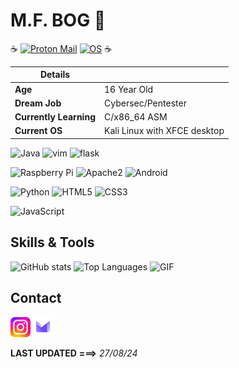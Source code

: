 # M.F. BOG 🐧
:coffee:
[![Proton Mail](https://img.shields.io/badge/Email%20service-Proton%20Mail-informational?style=flat-square&color=8B89CC&logo=protonmail&logoColor=white)](https://proton.me/mail) [![OS](https://img.shields.io/badge/OS-Linux-informational?style=flat-square&logo=linux&logoColor=white)](https://en.wikipedia.org/wiki/Linux)
:coffee:

| **Details**         |                      |
|---------------------|----------------------|
| **Age**             | 16 Year Old          |             
| **Dream Job**       | Cybersec/Pentester   |
| **Currently Learning**       | C/x86_64 ASM   |
| **Current OS**       | Kali Linux with XFCE desktop   |

![Java](https://img.shields.io/badge/java-%23ED8B00.svg?style=for-the-badge&logo=openjdk&logoColor=black) ![vim](https://img.shields.io/badge/-vim-019733?logo=Vim&style=for-the-badge&logoColor=white) ![flask](https://img.shields.io/badge/-flask-000000?logo=Flask&style=for-the-badge&logoColor=white) 

![Raspberry Pi](https://img.shields.io/badge/-Raspberry%20Pi-C51A4A?style=flat-square&logo=Raspberry-Pi) ![Apache2](https://img.shields.io/badge/Apache2-black?style=flat-square&logo=apache) ![Android](https://img.shields.io/badge/Android-05150C?style=flat-square&logo=android) 

![Python](https://img.shields.io/badge/-Python-black?style=flat-square&logo=Python) ![HTML5](https://img.shields.io/badge/-HTML5-%23E44D27?style=flat-square&logo=html5&logoColor=ffffff) ![CSS3](https://img.shields.io/badge/-CSS3-%231572B6?style=flat-square&logo=css3)  

![JavaScript](https://img.shields.io/badge/-JavaScript-%23F7DF1C?style=flat-square&logo=javascript&logoColor=000000&labelColor=%23F7DF1C&color=%23FFCE5A) 
## Skills & Tools

![GitHub stats](https://github-readme-stats.vercel.app/api?username=mfbog&show_icons=true&hide_border=false&line_height=20&title_color=f69673&icon_color=1b93c9&show_owner=true&theme=dark) ![Top Languages](https://github-readme-stats.vercel.app/api/top-langs?username=mfbog&show_icons=true&locale=en&layout=compact&theme=dark) ![GIF](https://media1.giphy.com/media/v1.Y2lkPTc5MGI3NjExOWczM2cwMjJlbTZqaXdhc3ZmcjY4dW01MWMxMnpqdmcwemc1MjJpYSZlcD12MV9pbnRlcm5hbF9naWZfYnlfaWQmY3Q9Zw/B4dt6rXq6nABilHTYM/giphy.webp)

## Contact

[![Instagram](icons/instagram.png)](https://www.instagram.com/mfbog/)
[![ProtonMail](icons/proton.png)](mailto:jibdrw@proton.me)

**LAST UPDATED** **===>** _27/08/24_
